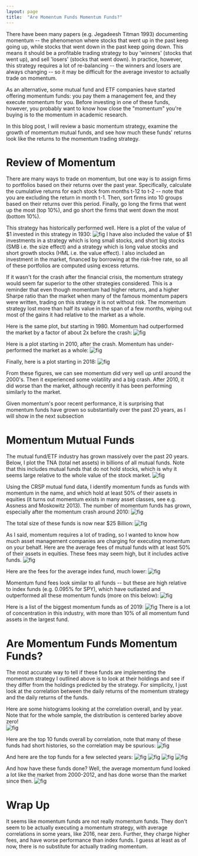 ```yaml
---
layout: page
title:  "Are Momentum Funds Momentum Funds?"
---
```


There have been many papers (e.g. Jegadeesh Titman 1993) documenting momentum -- the phenomenon where stocks that went up in the past keep going up, while stocks that went down in the past keep going down.  This means it should be a profitable trading strategy to buy 'winners' (stocks that went up), and sell 'losers' (stocks that went down).  In practice, however, this strategy requires a lot of re-balancing -- the winners and losers are always changing -- so it may be difficult for the average investor to actually trade on momentum. 

As an alternative, some mutual fund and ETF companies have started offering momentum funds: you pay them a management fee, and they execute momentum for you.  Before investing in one of these funds, however, you probably want to know how close the "momentum" you're buying is to the momentum in academic research.  

In this blog post, I will review a basic momentum strategy, examine the growth of momentum mutual funds, and see how much these funds' returns look like the returns to the momentum trading strategy.

# Review of Momentum

There are many ways to trade on momentum, but one way is to assign firms to portfolios based on their returns over the past year.  Specifically, calculate the cumulative returns for each stock from months t-12 to t-2 -- note that you are excluding the return in month t-1.  Then, sort firms into 10 groups based on their returns over this period.  Finally, go  long the firms that went up the most (top 10%), and go short the firms that went down the most (bottom 10%).

This strategy has historically performed well.  Here is a plot of the value of $1 invested in this strategy in 1930:
![fig](/Post_Images/7_17_2020/ret0.png)
I have also included the value of $1 investments in a strategy which is long small stocks, and short big stocks (SMB i.e. the size effect) and a strategy which is long value stocks and short growth stocks (HML i.e. the value effect).  I also included an investment in the market, financed by borrowing at the risk-free rate, so all of these portfolios are computed using excess returns.

If it wasn't for the crash after the financial crisis, the momentum strategy would seem far superior to the other strategies considered.  This is a reminder that even though momentum had higher returns, and a higher Sharpe ratio than the market when many of the famous momentum papers were written, trading on this strategy it is not without risk.  The momentum strategy lost more than half its value in the span of a few months, wiping out most of the gains it had relative to the market as a whole.

Here is the same plot, but starting in 1980.  Momentum had outperformed the market by a factor of about 2x before the crash:
![fig](/Post_Images/7_17_2020/ret1.png)

Here is a plot starting in 2010, after the crash.  Momentum has under-performed the market as a whole:
![fig](/Post_Images/7_17_2020/ret2.png)

Finally, here is a plot starting in 2018:
![fig](/Post_Images/7_17_2020/ret3.png)

From these figures, we can see momentum did very well up until around the 2000's.  Then it experienced some volatility and a big crash.  After 2010, it did worse than the market, although recently it has been performing similarly to the market. 

Given momentum's poor recent performance, it is surprising that momentum funds have grown so substantially over the past 20 years, as I will show in the next subsection

# Momentum Mutual Funds

The mutual fund/ETF industry has grown massively over the past 20 years.  Below, I plot the TNA (total net assets) in billions of all mutual funds.  Note that this includes mutual funds that do not hold stocks, which is why it seems large relative to the whole value of the stock market.
![fig](/Post_Images/7_17_2020/all.png)

Using the CRSP mutual fund data, I identify momentum funds as funds with momentum in the name, and which hold at least 50% of their assets in equities (it turns out momentum exists in many asset classes, see e.g. Assness and Moskowitz 2013). The number of momentum funds has grown, especially after the momentum crash around 2010:
![fig](/Post_Images/7_17_2020/momnum.png)

The total size of these funds is now near $25 Billion:
![fig](/Post_Images/7_17_2020/allmom.png)

As I said, momentum requires a lot of trading, so I wanted to know how much asset management companies are charging for executing momentum on your behalf.  Here are the average fees of mutual funds with at least 50% of their assets in equities.  These fees may seem high, but it includes active funds.
![fig](/Post_Images/7_17_2020/allexp.png)

Here are the fees for the average index fund, much lower:
![fig](/Post_Images/7_17_2020/allexpd.png)

Momentum fund fees look similar to all funds -- but these are high relative to index funds (e.g. 0.095% for SPY), which have outlasted and outperformed all these momentum funds (more on this below):
![fig](/Post_Images/7_17_2020/momexp.png)

Here is a list of the biggest momentum funds as of 2019:
![fig](/Post_Images/7_17_2020/top5.PNG)
There is a lot of concentration in this industry, with more than 10% of all momentum fund assets in the largest fund. 

# Are Momentum Funds Momentum Funds?

The most accurate way to tell if these funds are implementing the momentum strategy I outlined above is to look at their holdings and see if they differ from the holdings predicted by the strategy.  For simplicity, I just look at the correlation between the daily returns of the momentum strategy and the daily returns of the funds.

Here are some histograms looking at the correlation overall, and by year.  Note that for the whole sample, the distribution is centered barley above zero!  
![fig](/Post_Images/7_17_2020/corrs.png)


Here are the top 10 funds overall by correlation, note that many of these funds had short histories, so the correlation may be spurious:
![fig](/Post_Images/7_17_2020/overall.PNG)

And here are the top funds for a few selected years:
![fig](/Post_Images/7_17_2020/2016.PNG)
![fig](/Post_Images/7_17_2020/2017.PNG)
![fig](/Post_Images/7_17_2020/2018.PNG)
![fig](/Post_Images/7_17_2020/2019.PNG)

And how have these funds done?  Well, the average momentum fund looked a lot like the market from 2000-2012, and has done worse than the market since then.
![fig](/Post_Images/7_17_2020/performance.png)


# Wrap Up 

It seems like momentum funds are not really momentum funds. They don't seem to be actually executing a momentum strategy, with average correlations in some years, like 2016, near zero. Further, they charge higher fees, and have worse performance than index funds. I guess at least as of now, there is no substitute for actually trading momentum.